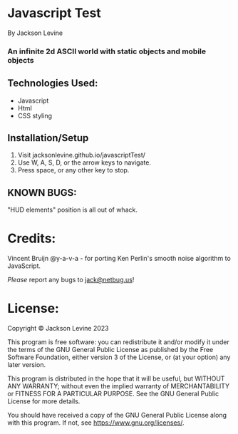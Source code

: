 # Javascript Test
By Jackson Levine

### An infinite 2d ASCII world with static objects and mobile objects

## Technologies Used:

* Javascript
* Html
* CSS styling

## Installation/Setup

1. Visit jacksonlevine.github.io/javascriptTest/
2. Use W, A, S, D, or the arrow keys to navigate.
3. Press space, or any other key to stop.

## KNOWN BUGS:
"HUD elements" position is all out of whack.

# Credits:

Vincent Bruijn @y-a-v-a - for porting Ken Perlin's smooth noise algorithm to JavaScript.

_Please_ report any bugs to jack@netbug.us!

# License:

Copyright © Jackson Levine 2023

This program is free software: you can redistribute it and/or modify it under the terms of the GNU General Public License as published by the Free Software Foundation, either version 3 of the License, or (at your option) any later version.

This program is distributed in the hope that it will be useful, but WITHOUT ANY WARRANTY; without even the implied warranty of MERCHANTABILITY or FITNESS FOR A PARTICULAR PURPOSE. See the GNU General Public License for more details.

You should have received a copy of the GNU General Public License along with this program. If not, see <https://www.gnu.org/licenses/>.